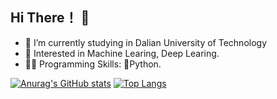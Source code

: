 ## Hi There！ 👋



- 📖 I’m currently studying in Dalian University of Technology 
- 🌟 Interested in Machine Learing, Deep Learing.
- 👨‍💻 Programming Skills: 🐍Python.

[![Anurag's GitHub stats](https://github-readme-stats.vercel.app/api?username=xiaolanting)](https://github.com/anuraghazra/github-readme-stats)
[![Top Langs](https://github-readme-stats.vercel.app/api/top-langs/?username=xiaolanting)](https://github.com/anuraghazra/github-readme-stats)
